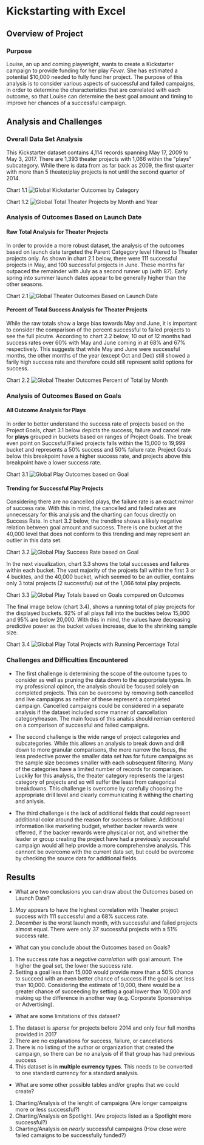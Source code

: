 # Kickstarting with Excel

## Overview of Project

### Purpose
Louise, an up and coming playwright, wants to create a Kickstarter campaign to provide funding for her play _Fever_. She has estimated a potential $10,000 needed to fully fund her project. The purpose of this analysis is to consider various aspects of successful and failed campaigns, in order to determine the characteristics that are correlated with each outcome, so that Louise can determine the best goal amount and timing to improve her chances of a successful campaign.

## Analysis and Challenges

### Overall Data Set Analysis
This Kickstarter dataset contains 4,114 records spanning May 17, 2009 to May 3, 2017. There are 1,393 theater projects with 1,066 within the "plays" subcategory. While there is data from as far back as 2009, the first quarter with more than 5 theater/play projects is not until the second quarter of 2014. 

Chart 1.1
![Global Kickstarter Outcomes by Category](/Resources/Global%20Kickstarter%20Outcomes%20by%20Category.png)

Chart 1.2
![Global Total Theater Projects by Month and Year](/Resources/Global%20Total%20Theater%20Projects%20by%20Month%20and%20Year.png)

### Analysis of Outcomes Based on Launch Date

#### Raw Total Analysis for Theater Projects
In order to provide a more robust dataset, the analysis of the outcomes based on launch date targeted the Parent Catgegory level filtered to Theater projects only. As shown in chart 2.1 below, there were 111 successful projects in May, and 100 successful projects in June. These months far outpaced the remainder with July as a second runner up (with 87). Early spring into summer launch dates appear to be generally higher than the other seasons.

Chart 2.1
![Global Theater Outcomes Based on Launch Date](/Resources/Global%20Theater%20Outcomes%20Based%20on%20Launch%20Date.png)

#### Percent of Total Success Analysis for Theater Projects
While the raw totals show a large bias towards May and June, it is important to consider the comparison of the percent successful to failed projects to see the full picutre. According to chart 2.2 below, 10 out of 12 months had success rates over 60% with May and June coming in at 68% and 67% respectively. This suggests that while May and June were successful months, the other months of the year (except Oct and Dec) still showed a farily high success rate and therefore could still represent solid options for success. 

Chart 2.2
![Global Theater Outcomes Percent of Total by Month](/Resources/Global%20Theater%20Outcomes%20Percent%20of%20Total%20by%20Month.png)

### Analysis of Outcomes Based on Goals

#### All Outcome Analysis for Plays
In order to better understand the success rate of projects based on the Project Goals, chart 3.1 below depicts the success, failure and cancel rate for __plays__ grouped in buckets based on ranges of Project Goals. The break even point on Succssful/Falied projects falls within the 15,000 to 19,999 bucket and represents a 50% success and 50% failure rate. Project Goals below this breakpoint have a higher success rate, and projects above this breakpoint have a lower success rate.

Chart 3.1
![Global Play Outcomes based on Goal](/Resources/Global%20Play%20Outcomes%20based%20on%20Goal.png)

#### Trending for Successful Play Projects
Considering there are no cancelled plays, the failure rate is an exact mirror of success rate. With this in mind, the cancelled and failed rates are unnecessary for this analysis and the charting can focus directly on Success Rate. In chart 3.2 below, the trendline shows a likely negative relation between goal amount and success. There is one bucket at the 40,000 level that does not conform to this trending and may represent an outlier in this data set. 

Chart 3.2
![Global Play Success Rate based on Goal](/Resources/Global%20Play%20Success%20Rate%20based%20on%20Goal.png)

In the next visualization, chart 3.3 shows the total successes and failures within each bucket. The vast majority of the projcets fall within the first 3 or 4 bucktes, and the 40,000 bucket, which seemed to be an outlier, contains only 3 total projects (2 successful) out of the 1,066 total play projects. 

Chart 3.3
![Global Play Totals based on Goals compared on Outcomes](/Resources/Global%20Play%20Totals%20based%20on%20Goals%20compared%20on%20Outcomes.png)

The final image below (chart 3.4), shows a running total of play projects for the displayed buckets. 92% of all plays fall into the bucktes below 15,000 and 95% are below 20,000. With this in mind, the values have decreasing predictive power as the bucket values increase, due to the shrinking sample size. 

Chart 3.4
![Global Play Total Projects with Running Percentage Total](/Resources/Global%20Play%20Total%20Projects%20with%20Running%20Percentage%20Total.png)

### Challenges and Difficulties Encountered
- The first challenge is determining the scope of the outcome types to consider as well as pruning the data down to the apporpriate types. In my professional opinon, the analysis should be focused solely on completed projects. This can be overcome by removing both cancelled and live campaigns as neither of these represent a completed campaign. Cancelled campaigns could be considered in a separate analysis if the dataset included some manner of cancellation category/reason. The main focus of this analsis should remian centered on a comparison of successful and failed campaigns. 

- The second challenge is the wide range of project categories and subcategories. While this allows an analysis to break down and drill down to more granular comparisons, the more narrow the focus, the less predective power the smaller data set has for future campaigns as the sample size becomes smaller with each subsequent filtering. Many of the categories have a limited number of records for comparison. Luckliy for this analysis, the theater category represents the largest category of projects and so will suffer the least from categorical breakdowns. This challenge is overcome by carefully choosing the appropriate drill level and clearly communicating it withing the charting and anlysis.

- The third challenge is the lack of additional fields that could represent additional color around the reason for success or failure. Additional information like marketing budget, whether backer rewards were offerred, if the backer rewards were physical or not, and whether the leader or group creating the project have had a previously successful campaign would all help provide a more comprehensive analysis. This cannont be overcome with the current data set, but could be overcome by checking the source data for additional fields.

## Results

- What are two conclusions you can draw about the Outcomes based on Launch Date?
1. _May_ appears to have the highest correlation with Theater project success with 111 successful and a 68% success rate.
2. _December_ is the worst launch month, with successful and failed projects almost equal. There were only 37 successful projects with a 51% success rate.

- What can you conclude about the Outcomes based on Goals?
1. The success rate has a _negative correlation_ with goal amount. The higher the goal set, the lower the success rate.
2. Setting a goal less than 15,000 would provide more than a 50% chance to succeed with an even better chance of success if the goal is set less than 10,000. Considering the estimate of 10,000, there would be a greater chance of succeeding by setting a goal lower than 10,000 and making up the difference in another way (e.g. Corporate Sponserships or Advertising).

- What are some limitations of this dataset?
1. The dataset is _sparse_ for projects before 2014 and only four full months provided in 2017
2. There are no explanations for success, failure, or cancellations
3. There is no listing of the author or organization that created the campaign, so there can be no analysis of if that group has had previous success
4. This dataset is in __multiple currency types__. This needs to be converted to one standard currency for a standard analysis.

- What are some other possible tables and/or graphs that we could create?
1. Charting/Analysis of the lenght of campaigns (Are longer campaigns more or less successful?)
2. Charting/Analysis on Spotlight. (Are projects listed as a Spotlight more successful?) 
3. Charting/Analysis on _nearly_ successful campaigns (How close were failed camaigns to be successfully funded?)

